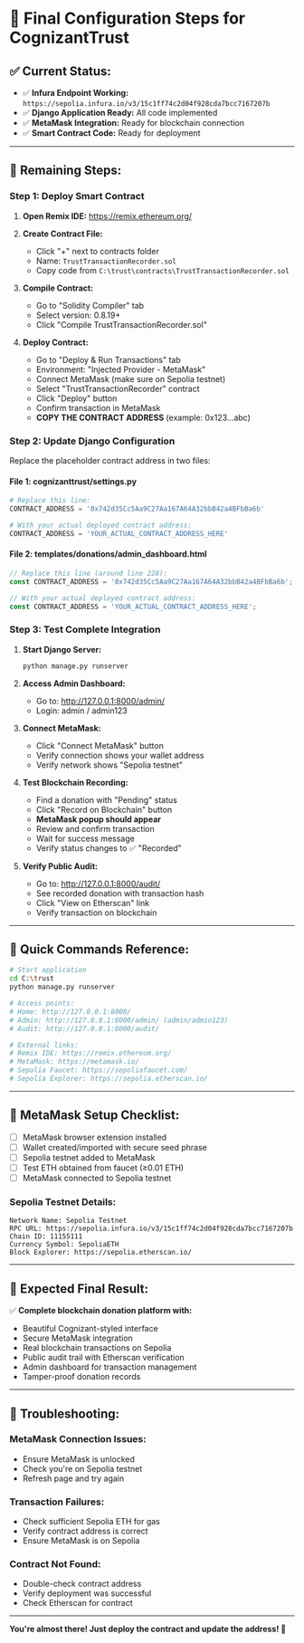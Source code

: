 # 🚀 Final Configuration Steps for CognizantTrust

## ✅ **Current Status:**
- ✅ **Infura Endpoint Working:** `https://sepolia.infura.io/v3/15c1ff74c2d04f928cda7bcc7167207b`
- ✅ **Django Application Ready:** All code implemented
- ✅ **MetaMask Integration:** Ready for blockchain connection
- ✅ **Smart Contract Code:** Ready for deployment

---

## 🔄 **Remaining Steps:**

### **Step 1: Deploy Smart Contract**

1. **Open Remix IDE:** https://remix.ethereum.org/
2. **Create Contract File:**
   - Click "+" next to contracts folder
   - Name: `TrustTransactionRecorder.sol`
   - Copy code from `C:\trust\contracts\TrustTransactionRecorder.sol`

3. **Compile Contract:**
   - Go to "Solidity Compiler" tab
   - Select version: 0.8.19+
   - Click "Compile TrustTransactionRecorder.sol"

4. **Deploy Contract:**
   - Go to "Deploy & Run Transactions" tab
   - Environment: "Injected Provider - MetaMask"
   - Connect MetaMask (make sure on Sepolia testnet)
   - Select "TrustTransactionRecorder" contract
   - Click "Deploy" button
   - Confirm transaction in MetaMask
   - **COPY THE CONTRACT ADDRESS** (example: 0x123...abc)

### **Step 2: Update Django Configuration**

Replace the placeholder contract address in two files:

#### **File 1: cognizanttrust/settings.py**
```python
# Replace this line:
CONTRACT_ADDRESS = '0x742d35Cc5Aa9C27Aa167A64A32bbB42a4BFbBa6b'

# With your actual deployed contract address:
CONTRACT_ADDRESS = 'YOUR_ACTUAL_CONTRACT_ADDRESS_HERE'
```

#### **File 2: templates/donations/admin_dashboard.html**
```javascript
// Replace this line (around line 228):
const CONTRACT_ADDRESS = '0x742d35Cc5Aa9C27Aa167A64A32bbB42a4BFbBa6b';

// With your actual deployed contract address:
const CONTRACT_ADDRESS = 'YOUR_ACTUAL_CONTRACT_ADDRESS_HERE';
```

### **Step 3: Test Complete Integration**

1. **Start Django Server:**
   ```bash
   python manage.py runserver
   ```

2. **Access Admin Dashboard:**
   - Go to: http://127.0.0.1:8000/admin/
   - Login: admin / admin123

3. **Connect MetaMask:**
   - Click "Connect MetaMask" button
   - Verify connection shows your wallet address
   - Verify network shows "Sepolia testnet"

4. **Test Blockchain Recording:**
   - Find a donation with "Pending" status
   - Click "Record on Blockchain" button
   - **MetaMask popup should appear**
   - Review and confirm transaction
   - Wait for success message
   - Verify status changes to ✅ "Recorded"

5. **Verify Public Audit:**
   - Go to: http://127.0.0.1:8000/audit/
   - See recorded donation with transaction hash
   - Click "View on Etherscan" link
   - Verify transaction on blockchain

---

## 🎯 **Quick Commands Reference:**

```bash
# Start application
cd C:\trust
python manage.py runserver

# Access points:
# Home: http://127.0.0.1:8000/
# Admin: http://127.0.0.1:8000/admin/ (admin/admin123)
# Audit: http://127.0.0.1:8000/audit/

# External links:
# Remix IDE: https://remix.ethereum.org/
# MetaMask: https://metamask.io/
# Sepolia Faucet: https://sepoliafaucet.com/
# Sepolia Explorer: https://sepolia.etherscan.io/
```

---

## 🔐 **MetaMask Setup Checklist:**

- [ ] MetaMask browser extension installed
- [ ] Wallet created/imported with secure seed phrase
- [ ] Sepolia testnet added to MetaMask
- [ ] Test ETH obtained from faucet (≥0.01 ETH)
- [ ] MetaMask connected to Sepolia testnet

### **Sepolia Testnet Details:**
```
Network Name: Sepolia Testnet
RPC URL: https://sepolia.infura.io/v3/15c1ff74c2d04f928cda7bcc7167207b
Chain ID: 11155111
Currency Symbol: SepoliaETH
Block Explorer: https://sepolia.etherscan.io/
```

---

## 🎊 **Expected Final Result:**

✅ **Complete blockchain donation platform with:**
- Beautiful Cognizant-styled interface
- Secure MetaMask integration
- Real blockchain transactions on Sepolia
- Public audit trail with Etherscan verification
- Admin dashboard for transaction management
- Tamper-proof donation records

---

## 🚨 **Troubleshooting:**

### **MetaMask Connection Issues:**
- Ensure MetaMask is unlocked
- Check you're on Sepolia testnet
- Refresh page and try again

### **Transaction Failures:**
- Check sufficient Sepolia ETH for gas
- Verify contract address is correct
- Ensure MetaMask is on Sepolia

### **Contract Not Found:**
- Double-check contract address
- Verify deployment was successful
- Check Etherscan for contract

---

**You're almost there! Just deploy the contract and update the address! 🚀** 